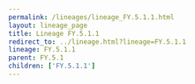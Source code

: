```yaml
---
permalink: /lineages/lineage_FY.5.1.1.html
layout: lineage_page
title: Lineage FY.5.1.1
redirect_to: ../lineage.html?lineage=FY.5.1.1
lineage: FY.5.1.1
parent: FY.5.1
children: ['FY.5.1.1']
---
```

